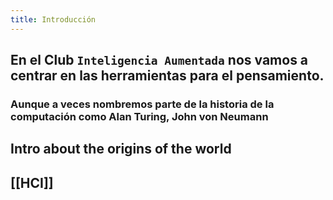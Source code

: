 ```yaml
---
title: Introducción
---
```


## En el Club `Inteligencia Aumentada` nos vamos a centrar en las herramientas para el pensamiento.
### Aunque a veces nombremos parte de la historia de la computación como Alan Turing, John von Neumann
## Intro about the origins of the world
## [[HCI]]
